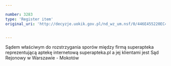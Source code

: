 ```yaml
---

number: 3283
type: 'Register item'
original_uri: 'http://decyzje.uokik.gov.pl/nd_wz_um.nsf/0/446E455220EC43B1C1257A280040AFCE?OpenDocument'


---
```


Sądem właściwym do rozstrzygania sporów między firmą superapteka reprezentującą aptekę internetową superapteka.pl a jej klientami jest Sąd Rejonowy w Warszawie - Mokotów
